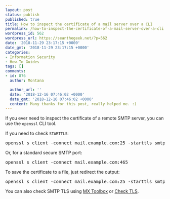 ```yaml
---
layout: post
status: publish
published: true
title: How to inspect the certificate of a mail server over a CLI
permalink: /how-to-inspect-the-certificate-of-a-mail-server-over-a-cli
wordpress_id: 562
wordpress_url: https://seanthegeek.net/?p=562
date: '2018-11-29 23:17:15 +0000'
date_gmt: '2018-11-29 23:17:15 +0000'
categories:
- Information Security
- How-To Guides
tags: []
comments:
- id: 876
  author: Montana

  author_url: ''
  date: '2018-12-16 07:46:02 +0000'
  date_gmt: '2018-12-16 07:46:02 +0000'
  content: Many thanks for this post, really helped me. :)
---
```

<p><!-- wp:paragraph --></p>
<p>If you ever need to inspect the certificate of a remote SMTP server, you can use the <code>openssl</code> CLI tool.</p>
<p><!-- /wp:paragraph --></p>
<p><!-- wp:paragraph --></p>
<p>If you need to check <code>STARTTLS</code>:</p>
<p><!-- /wp:paragraph --></p>
<p><!-- wp:preformatted --></p>
<pre class="wp-block-preformatted">openssl s_client -connect mail.example.com:25 -starttls smtp</pre>
<p><!-- /wp:preformatted --></p>
<p><!-- wp:paragraph --></p>
<p>Or, for a standard secure SMTP port:</p>
<p><!-- /wp:paragraph --></p>
<p><!-- wp:preformatted --></p>
<pre class="wp-block-preformatted">openssl s_client -connect mail.example.com:465</pre>
<p><!-- /wp:preformatted --></p>
<p><!-- wp:paragraph --></p>
<p>To save the certificate to a file, just redirect the output:</p>
<p><!-- /wp:paragraph --></p>
<p><!-- wp:preformatted --></p>
<pre class="wp-block-preformatted">openssl s_client -connect mail.example.com:25 -starttls smtp > mail.example.com.crt</pre>
<p><!-- /wp:preformatted --></p>
<p><!-- wp:tadv/classic-paragraph --></p>
<p>You can also check SMTP TLS using <a href="https://mxtoolbox.com/diagnostic.aspx" target="_blank" rel="noopener noreferrer">MX Toolbox</a> or <a href="https://www.checktls.com/TestReceiver" target="_blank" rel="noopener noreferrer">Check TLS</a>.</p>
<p><!-- /wp:tadv/classic-paragraph --></p>
